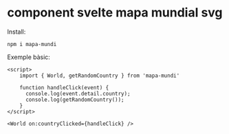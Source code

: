 # component svelte mapa mundial svg

Install:
```
npm i mapa-mundi
```

Exemple bàsic:
```
<script>
    import { World, getRandomCountry } from 'mapa-mundi'
  
    function handleClick(event) {
      console.log(event.detail.country);
      console.log(getRandomCountry());
    }
</script>

<World on:countryClicked={handleClick} />
```

